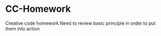 # CC-Homework
Creative code homework
Need to review basic principle in order to put them into action
